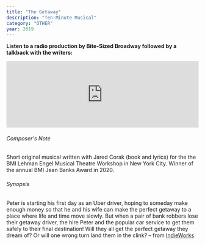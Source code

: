 ```yaml
---
title: "The Getaway"
description: "Ten-Minute Musical"
category: "OTHER"
year: 2019
---
```


**Listen to a radio production by Bite-Sized Broadway followed by a talkback with the writers:**

<iframe class="mb-3" allow="autoplay *; encrypted-media *; fullscreen *" frameborder="0" height="175" style="width:100%;max-width:660px;overflow:hidden;background:transparent;" sandbox="allow-forms allow-popups allow-same-origin allow-scripts allow-storage-access-by-user-activation allow-top-navigation-by-user-activation" src="https://embed.podcasts.apple.com/us/podcast/the-getaway/id1532963685?i=1000493635128"></iframe>

###### Composer's Note

Short original musical written with Jared Corak (book and lyrics) for the the BMI Lehman Engel Musical Theatre Workshop in New York City. Winner of the annual BMI Jean Banks Award in 2020.

###### Synopsis

Peter is starting his first day as an Uber driver, hoping to someday make enough money so that he and his wife can make the perfect getaway to a place where life and time move slowly. But when a pair of bank robbers lose their getaway driver, the hire Peter and the popular car service to get them safely to their final destination! Will they all get the perfect getaway they dream of? Or will one wrong turn land them in the clink? – from [IndieWorks](https://www.indieworkstheatre.com/bsb-the-getaway)
